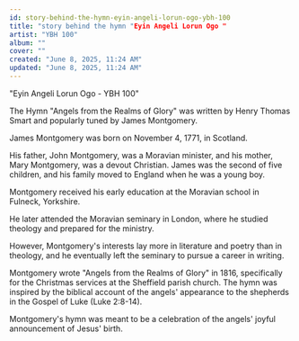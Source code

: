 ```yaml
---
id: story-behind-the-hymn-eyin-angeli-lorun-ogo-ybh-100
title: "story behind the hymn "Eyin Angeli Lorun Ogo "
artist: "YBH 100"
album: ""
cover: ""
created: "June 8, 2025, 11:24 AM"
updated: "June 8, 2025, 11:24 AM"
---
```


"Eyin Angeli Lorun Ogo - YBH 100"

The Hymn "Angels from the Realms of Glory" was written by Henry Thomas Smart and popularly tuned by James Montgomery.

James Montgomery was born on November 4, 1771, in Scotland. 

His father, John Montgomery, was a Moravian minister, and his mother, Mary Montgomery, was a devout Christian. James was the second of five children, and his family moved to England when he was a young boy.

Montgomery received his early education at the Moravian school in Fulneck, Yorkshire.

He later attended the Moravian seminary in London, where he studied theology and prepared for the ministry. 

However, Montgomery's interests lay more in literature and poetry than in theology, and he eventually left the seminary to pursue a career in writing.

Montgomery wrote "Angels from the Realms of Glory" in 1816, specifically for the Christmas services at the Sheffield parish church. The hymn was inspired by the biblical account of the angels' appearance to the shepherds in the Gospel of Luke (Luke 2:8-14). 

Montgomery's hymn was meant to be a celebration of the angels' joyful announcement of Jesus' birth.
